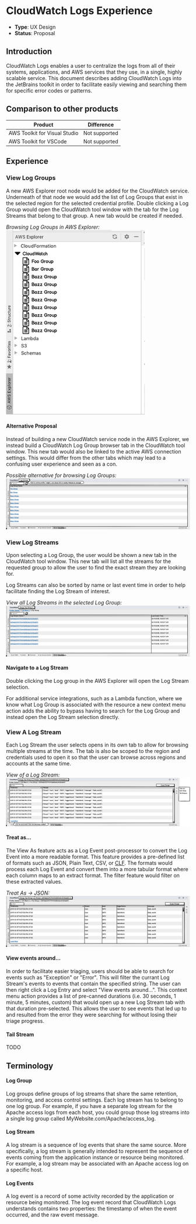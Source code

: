 # CloudWatch Logs Experience

* **Type**: UX Design
* **Status**: Proposal

## Introduction
CloudWatch Logs enables a user to centralize the logs from all of their systems, applications, and AWS services that they use, in a single, highly scalable service. This document describes adding CloudWatch Logs into the JetBrains toolkit in order to facilitate easily viewing and searching them for specific error codes or patterns.

## Comparison to other products

| Product                       | Difference    |
|-------------------------------|---------------|
| AWS Toolkit for Visual Studio | Not supported |
| AWS Toolkit for VSCode        | Not supported |

## Experience

### View Log Groups
A new AWS Explorer root node would be added for the CloudWatch service. Underneath of that node we would add the list of Log Groups that exist in the selected region for the selected credential profile. Double clicking a Log Group would open the CloudWatch tool window with the tab for the Log Streams that belong to that group. A new tab would be created if needed.

*Browsing Log Groups in AWS Explorer:*<br />
![BROWSE_LOG_GROUP]

#### Alternative Proposal
Instead of building a new CloudWatch service node in the AWS Explorer, we instead build a CloudWatch Log Group browser tab in the CloudWatch tool window. This new tab would also be linked to the active AWS connection settings. This would differ from the other tabs which may lead to a confusing user experience and seen as a con.

*Possible alternative for browsing Log Groups:*<br />
![ALT_BROWSE_LOG_GROUP]

### View Log Streams
Upon selecting a Log Group, the user would be shown a new tab in the CloudWatch tool window. This new tab will list all the streams for the requested group to allow the user to find the exact stream they are looking for.

Log Streams can also be sorted by name or last event time in order to help facilitate finding the Log Stream of interest.

*View all Log Streams in the selected Log Group:*<br />
![BROWSE_LOG_STREAMS]

#### Navigate to a Log Stream
Double clicking the Log group in the AWS Explorer will open the Log Stream selection. 

For additional service integrations, such as a Lambda function, where we know what Log Group is associated with the resource a new context menu action adds the ability to bypass having to search for the Log Group and instead open the Log Stream selection directly.

### View A Log Stream
Each Log Stream the user selects opens in its own tab to allow for browsing multiple streams at the time. The tab is also be scoped to the region and credentials used to open it so that the user can browse across regions and accounts at the same time.

*View of a Log Stream:*<br />
![VIEW_LOG_STREAM]

#### Treat as...
The View As feature acts as a Log Event post-processor to convert the Log Event into a more readable format. This feature provides a pre-defined list of formats such as JSON, Plain Text, CSV, or [CLF](https://httpd.apache.org/docs/1.3/logs.html#common). The formats would process each Log Event and convert them into a more tabular format where each column maps to an extract format. The filter feature would filter on these extracted values.

*Treat As -> JSON:*<br />
![VIEW_LOG_STREAM_JSON]

#### View events around...
In order to facilitate easier triaging, users should be able to search for events such as "Exception" or "Error". This will filter the currant Log Stream's events to events that contain the specified string. The user can then right click a Log Entry and select "View events around...". This context menu action provides a list of pre-canned durations (i.e. 30 seconds, 1 minute, 5 minutes, custom) that would open up a new Log Stream tab with that duration pre-selected. This allows the user to see events that led up to and resulted from the error they were searching for without losing their triage progress.

#### Tail Stream
TODO

## Terminology

#### Log Group
Log groups define groups of log streams that share the same retention, monitoring, and access control settings. Each log stream has to belong to one log group. For example, if you have a separate log stream for the Apache access logs from each host, you could group those log streams into a single log group called MyWebsite.com/Apache/access_log.

#### Log Stream
A log stream is a sequence of log events that share the same source. More specifically, a log stream is generally intended to represent the sequence of events coming from the application instance or resource being monitored. For example, a log stream may be associated with an Apache access log on a specific host. 

#### Log Events
A log event is a record of some activity recorded by the application or resource being monitored. The log event record that CloudWatch Logs understands contains two properties: the timestamp of when the event occurred, and the raw event message.

[BROWSE_LOG_GROUP]: images/explorerLogGroups.png
[ALT_BROWSE_LOG_GROUP]: images/toolWindowLogGroup.png
[BROWSE_LOG_STREAMS]: images/toolWindowLogStreams.png
[VIEW_LOG_STREAM]: images/viewLogStream.png
[VIEW_LOG_STREAM_JSON]: images/viewLogStreamJson.png
